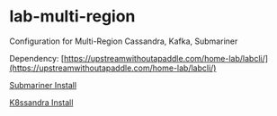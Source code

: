 # lab-multi-region
Configuration for Multi-Region Cassandra, Kafka, Submariner

Dependency: [https://upstreamwithoutapaddle.com/home-lab/labcli/](https://upstreamwithoutapaddle.com/home-lab/labcli/)

[Submariner Install](submariner/README.md)

[K8ssandra Install](k8ssandra/README.md)
